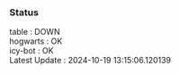 ### Status


table : DOWN  
hogwarts : OK  
icy-bot : OK  
Latest Update : 2024-10-19 13:15:06.120139
